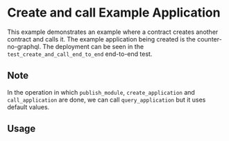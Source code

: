 # Create and call Example Application

This example demonstrates an example where a contract creates another contract and calls it.
The example application being created is the counter-no-graphql. The deployment can be seen
in the `test_create_and_call_end_to_end` end-to-end test.

## Note

In the operation in which `publish_module`, `create_application` and `call_application` are done,
we can call `query_application` but it uses default values.

## Usage

